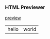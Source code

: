 ### HTML Previewer 

<p><a class="bookmarklet" href="javascript(function()%7Blink%20%3D%20window.location.href%20%3Bpreview%20%3D%20%22https%3A%2F%2Fhtmlpreview.github.io%2F%3F%22%2Blink%3Bwindow.open(preview%2C%20%22_blank%22)%7D)()">preview</a>
</p>

<table>
	<tr>
		<td>hello</td>
	<td>world</tr>
	</tr>
</table>
